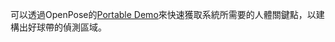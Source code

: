 可以透過OpenPose的[Portable Demo](https://github.com/CMU-Perceptual-Computing-Lab/openpose/blob/master/doc/installation/0_index.md#windows-portable-demo)來快速獲取系統所需要的人體關鍵點，以建構出好球帶的偵測區域。
